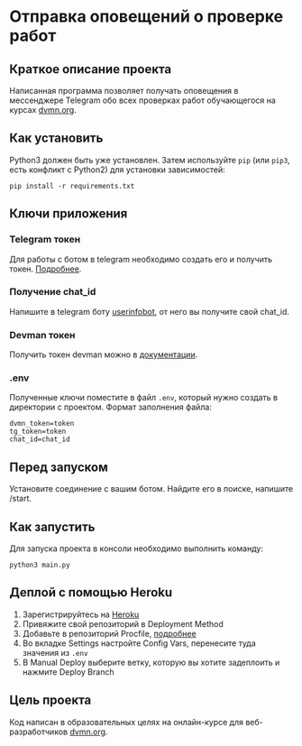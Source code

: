 # Отправка оповещений о проверке работ 

## Краткое описание проекта

Написанная программа позволяет получать оповещения в мессенджере Telegram обо
всех проверках работ обучающегося на курсах [dvmn.org](https://dvmn.org/). 

## Как установить

Python3 должен быть уже установлен. 
Затем используйте `pip` (или `pip3`, есть конфликт с Python2) для установки 
зависимостей:
```
pip install -r requirements.txt
```

## Ключи приложения

### Telegram токен
Для работы с ботом в telegram необходимо создать его и получить токен.
[Подробнее](https://core.telegram.org/bots#6-botfather). 

### Получение chat_id
Напишите в telegram боту [userinfobot](https://t.me/userinfobot), от него вы получите свой chat_id.

### Devman токен

Получить токен devman можно в [документации](https://dvmn.org/api/docs/).

### .env

Полученные ключи поместите в файл `.env`, который нужно создать в директории с проектом.
Формат заполнения файла:

```
dvmn_token=token
tg_token=token
chat_id=chat_id
```


## Перед запуском
Установите соединение с вашим ботом. Найдите его в поиске, 
напишите /start.

## Как запустить

Для запуска проекта в консоли необходимо выполнить команду:

```
python3 main.py
```

## Деплой c помощью Heroku

1. Зарегистрируйтесь на [Heroku](http://www.heroku.com/)
2. Привяжите свой репозиторий в Deployment Method
3. Добавьте в репозиторий Procfile, [подробнее](https://devcenter.heroku.com/articles/procfile)
4. Во вкладке Settings настройте Config Vars, перенесите туда значения из `.env`
5. В Manual Deploy выберите ветку, которую вы хотите задеплоить и нажмите Deploy Branch

## Цель проекта

Код написан в образовательных целях на онлайн-курсе для веб-разработчиков 
[dvmn.org](https://dvmn.org/).